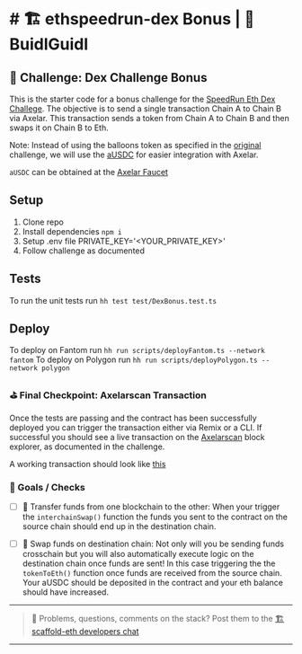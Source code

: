 # # 🏗 ethspeedrun-dex Bonus | 🏰 BuidlGuidl

## 🚩 **Challenge: Dex Challenge Bonus**

This is the starter code for a bonus challenge for the [SpeedRun Eth Dex Challege](https://speedrunethereum.com/). The objective is to send a single transaction Chain A to Chain B via Axelar. This transaction sends a token from Chain A to Chain B and then swaps it on Chain B to Eth. 

Note: Instead of using the balloons token as specified in the [original](https://speedrunethereum.com/challenge/minimum-viable-exchange) challenge, we will use the [aUSDC](https://axelar.network/blog/what-is-axlusdc-and-how-do-you-get-it) for easier integration with Axelar.

`aUSDC` can be obtained at the [Axelar Faucet](https://discord.com/channels/770814806105128977/1002423218772136056)

## Setup
1. Clone repo
2. Install dependencies `npm i`
3. Setup .env file PRIVATE_KEY='<YOUR_PRIVATE_KEY>'
4. Follow challenge as documented 


## Tests
To run the unit tests run `hh test test/DexBonus.test.ts`

## Deploy
To deploy on Fantom run `hh run scripts/deployFantom.ts --network fantom`
To deploy on Polygon run `hh run scripts/deployPolygon.ts --network polygon` 

### ⛳️ **Final Checkpoint: Axelarscan Transaction** 
Once the tests are passing and the contract has been successfully deployed you can trigger the transaction either via Remix or a CLI. If successful you should see a live transaction on the [Axelarscan](https://testnet.axelarscan.io/) block explorer, as documented in the challenge.

A working transaction should look like [this](https://testnet.axelarscan.io/gmp/0x3522e49a65f21a58e245fe52159206395be22d9e4376bacb191c19fe72db7729:6)


### 🥅 Goals / Checks

- [ ] 💸 Transfer funds from one blockchain to the other: When your trigger the `interchainSwap()` function the funds you sent to the contract on the source chain should end up in the destination chain.
- [ ] 🤝 Swap funds on destination chain: Not only will you be sending funds crosschain but you will also automatically execute logic on the destination chain once funds are sent! In this case triggering the the `tokenToEth()` function once funds are received from the source chain. Your aUSDC should be deposited in the contract and your eth balance should have increased.


---

> 💬 Problems, questions, comments on the stack? Post them to the [🏗 scaffold-eth developers chat](https://t.me/joinchat/F7nCRK3kI93PoCOk)

---